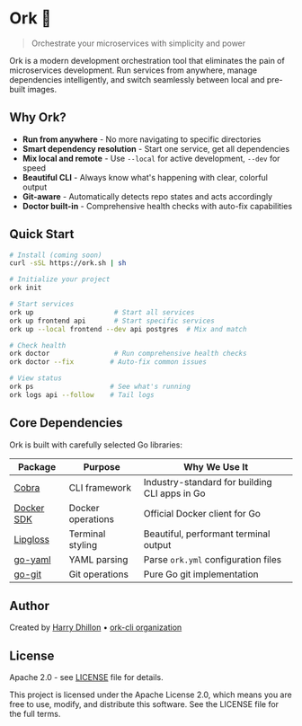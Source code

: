 # Ork 🚀

> Orchestrate your microservices with simplicity and power

Ork is a modern development orchestration tool that eliminates the pain of microservices development. Run services from anywhere, manage dependencies intelligently, and switch seamlessly between local and pre-built images.

## Why Ork?

- **Run from anywhere** - No more navigating to specific directories
- **Smart dependency resolution** - Start one service, get all dependencies
- **Mix local and remote** - Use `--local` for active development, `--dev` for speed
- **Beautiful CLI** - Always know what's happening with clear, colorful output
- **Git-aware** - Automatically detects repo states and acts accordingly
- **Doctor built-in** - Comprehensive health checks with auto-fix capabilities

## Quick Start
```bash
# Install (coming soon)
curl -sSL https://ork.sh | sh

# Initialize your project
ork init

# Start services
ork up                    # Start all services
ork up frontend api       # Start specific services
ork up --local frontend --dev api postgres  # Mix and match

# Check health
ork doctor                # Run comprehensive health checks
ork doctor --fix         # Auto-fix common issues

# View status
ork ps                   # See what's running
ork logs api --follow    # Tail logs
```

## Core Dependencies

Ork is built with carefully selected Go libraries:

| Package                                               | Purpose           | Why We Use It                                 |
|-------------------------------------------------------|-------------------|-----------------------------------------------|
| [Cobra](https://github.com/spf13/cobra)               | CLI framework     | Industry-standard for building CLI apps in Go |
| [Docker SDK](https://github.com/docker/docker)        | Docker operations | Official Docker client for Go                 |
| [Lipgloss](https://github.com/charmbracelet/lipgloss) | Terminal styling  | Beautiful, performant terminal output         |
| [go-yaml](https://github.com/go-yaml/yaml)            | YAML parsing      | Parse `ork.yml` configuration files           |
| [go-git](https://github.com/go-git/go-git)            | Git operations    | Pure Go git implementation                    |

## Author

Created by [Harry Dhillon](https://github.com/hary-singh) • [ork-cli organization](https://github.com/ork-cli)

## License

Apache 2.0 - see [LICENSE](LICENSE) file for details.

This project is licensed under the Apache License 2.0, which means you are free to use, modify, and distribute this
software. See the LICENSE file for the full terms.
